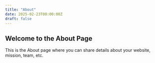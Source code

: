 ```yaml
---
title: "About"
date: 2025-02-23T00:00:00Z
draft: false
---
```


## Welcome to the About Page

This is the About page where you can share details about your website, mission, team, etc.
